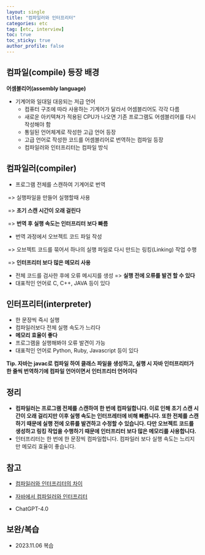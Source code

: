 ```yaml
---
layout: single
title: "컴파일러와 인터프리터"
categories: etc
tag: [etc, interview]
toc: true
toc_sticky: true
author_profile: false
---
```

## 컴파일(compile) 등장 배경

**어셈블리어(assembly language)**

* 기계어와 일대일 대응되는 저급 언어
  * 컴퓨터 구조에 따라 사용하는 기계어가 달라서 어셈블리어도 각각 다름
  * 새로운 아키텍쳐가 적용된 CPU가 나오면 기존 프로그램도 어셈블리어를 다시 작성해야 함
  * 통일된 언어체계로 작성한 고급 언어 등장
  * 고급 언어로 작성한 코드를 어셈블리어로 번역하는 컴파일 등장
  * 컴파일러와 인터프리터는 컴파일 방식



## 컴파일러(compiler)

* 프로그램 전체를 스캔하여 기계어로 번역 

​	=> 실행파일을 만들어 실행할때 사용

​	=> **초기 스캔 시간이 오래 걸린다**

​	=> **번역 후 실행 속도는 인터프리터 보다 빠름**

* 번역 과정에서 오브젝트 코드 파일 작성

​	=> 오브젝트 코드를 묶어서 하나의 실행 파일로 다시 만드는 링킹(Linking) 작업 수행

​	=> **인터프리터 보다 많은 메모리 사용**

* 전체 코드를 검사한 후에 오류 메시지를 생성 => **실행 전에 오류를 발견 할 수 있다**
* 대표적인 언어로 C, C++, JAVA 등이 있다



## 인터프리터(interpreter)

* 한 문장씩 즉시 실행
* 컴파일러보다 전체 실행 속도가 느리다
* **메모리 효율이 좋다**
* 프로그램을 실행해봐야 오류 발견이 가능
* 대표적인 언어로 Python, Ruby, Javascript 등이 있다



**Tip. 자바는 javac로 컴파일 하여 클래스 파일을 생성하고, 실행 시 자바 인터프리터가 한 줄씩 번역하기에 컴파일 언어이면서 인터프리터 언어이다**



## 정리

* **컴파일러는 프로그램 전체를 스캔하여 한 번에 컴파일합니다. 이로 인해 초기 스캔 시간이 오래 걸리지만 이후 실행 속도는 인터프레터에 비해 빠릅니다. 또한 전체를 스캔하기 때문에 실행 전에 오류를 발견하고 수정할 수 있습니다. 다만 오브젝트 코드를 생성하고 링킹 작업을 수행하기 때문에 인터프리터 보다 많은 메모리를 사용합니다.**
* 인터프리터는 한 번에 한 문장씩 컴파일합니다. 컴파일러 보다 실행 속도는 느리지만 메모리 효율이 좋습니다.



## 참고

* <a href="https://velog.io/@jhur98/%EC%BB%B4%ED%8C%8C%EC%9D%BC%EB%9F%ACcompiler%EC%99%80-%EC%9D%B8%ED%84%B0%ED%94%84%EB%A6%AC%ED%84%B0interpreter%EC%9D%98-%EC%B0%A8%EC%9D%B4" target="_blank">컴파일러와 인터프리터의 차이</a>

* <a href="https://velog.io/@jaeyunn_15/OS-Compiler-vs-Interpreter" target="_blank">자바에서 컴파일러와 인터프리터</a>

* ChatGPT-4.0



## 보완/복습

* 2023.11.06 복습
